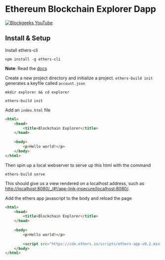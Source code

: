 # Ethereum Blockchain Explorer Dapp  
  
[![Blockgeeks YouTube](https://img.youtube.com/vi/Qv0tcxmApRg/0.jpg)](https://www.youtube.com/watch?v=Qv0tcxmApRg)  
  
## Install & Setup

Install ethers-cli  
```
npm install -g ethers-cli
```
**Note**: Read the [docs](https://docs.ethers.io/ethers-app/html/dev-cli.html)

Create a new project directory and initialize a project. `ethers-build init` generates a keyfile called `account.json`

```
mkdir explorer && cd explorer

ethers-build init
```

Add an `index.html` file  
```html
<html>
    <head>
        <title>Blockchain Explorer</title>
    </head>
    
    <body>
        <p>Hello world!</p>
    </body>
</html>

```

Then spin up a local webserver to serve up this html with the command
```
ethers-build serve
```

This should give us a view rendered on a localhost address, such as [http://localhost:8080/_/#!/app-link-insecure/localhost:8080/](http://localhost:8080/_/#!/app-link-insecure/localhost:8080/).
  
Add the ethers app javascript to the body and reload the page  
  
```html
<html>
    <head>
        <title>Blockchain Explorer</title>
    </head>
    
    <body>
        <p>Hello world!</p>
        
        <script src="https://cdn.ethers.io/scripts/ethers-app-v0.2.min.js"></script>
    </body>
</html>
```
